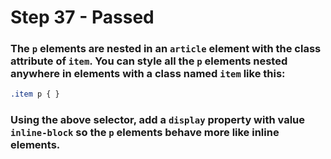 # Step 37 - Passed

### The `p` elements are nested in an `article` element with the class attribute of `item`. You can style all the `p` elements nested anywhere in elements with a class named `item` like this:
```css
.item p { }
```
### Using the above selector, add a `display` property with value `inline-block` so the `p` elements behave more like inline elements.
